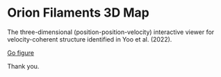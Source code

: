 # Orion Filaments 3D Map
 
The three-dimensional (position-position-velocity) interactive viewer for velocity-coherent structure identified in Yoo et al. (2022).



[Go figure](./figure.html)

Thank you.
